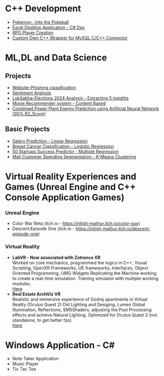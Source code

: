 # C++ Development
- [Pokemon : Into the Pokeball](https://github.com/mathur-nitish/Pokemon-Into-the-Pokeball)
- [Excel Desktop Application - C# Dev](https://github.com/mathur-nitish/Excel-DesktopApplication)
- [RPG Player Creation](https://github.com/mathur-nitish/Projects/tree/main/Games/RPG%20Player%20Creation)
- [Custom Own C++ Wrapper for MySQL C/C++ Connector](https://github.com/mathur-nitish/Wrapper-for-MySQL---Structured-Query-Language)<br>
# ML,DL and Data Science

## Projects
- [Website-Phishing classification](https://github.com/mathur-nitish/Website-Phishing-Classification/tree/main)<br>
- [Sentiment Analysis](https://github.com/mathur-nitish/Sentiment-Analysis)
- [LokSabha-Elections 2024 Analysis - Extracting 5 insights](https://github.com/mathur-nitish/LokSabha-Elections-2024-Analysis)
- [Movie Recommender system - Content Based](https://github.com/mathur-nitish/Projects/blob/main/Machine%20Learning/Movie_Recommender_System.ipynb)
- [Combined Power Plant Energy Prediction using Artificial Neural Network [90% R2_Score]](https://github.com/mathur-nitish/Combined-Power-Plant-Energy-Prediction-ANN-)
  
## Basic Projects
- [Salary Prediction - Linear Regression](https://github.com/mathur-nitish/Projects/blob/main/Machine%20Learning/Salary%20Prediction.ipynb)<br>
- [Breast Cancer Classification - Logistic Regression](https://github.com/mathur-nitish/Projects/blob/main/Machine%20Learning/BreastCancerClassification.ipynb)<br>
- [50 Startups Success Predictor - Multiple Regression](https://github.com/mathur-nitish/Projects/blob/main/Machine%20Learning/50Startups_MultipleReg.ipynb)<br>
- [Mall Customer Spending Segmentation - K-Means Clustering](https://github.com/mathur-nitish/Projects/blob/main/Machine%20Learning/KNN_Clustering.ipynb)

# Virtual Reality Experiences and Games (Unreal Engine and C++ Console Application Games)
### Unreal Engine

- Color War Beta (itch.io - https://nitish-mathur.itch.io/color-war)
- Descent:Episode One (itch.io - https://nitish-mathur.itch.io/descent-episode-one)

### Virtual Reality
* **LabVR -  Now associated with Zetrance XR** <br>
Worked on core mechanics, programmed the logics in C++, Viusal Scripting, OpenXR Frameworks, UE frameworks, Interfaces, Object Oriented Programming, UMG Widgets
Replicating the Machine working to create a real-time simulation. Training simulator with multiple working modules. <br>
[Here](https://www.linkedin.com/posts/mathur-nitish_ev-batterytech-innovation-activity-7136608419909648385-4_44?utm_source=share&utm_medium=member_desktop)
* **Real Estate ArchViz VR** <br>
Realistic and immersive experience of Godrej apartments in Virtual Reality (Oculus Quest 2)
Did Lighting and Desiging, Lumen Global Illumination, Reflections, SM5Shaders, adjusting the Post Processing effects and achieve Natural Lighting.
Optimized for Oculus Quest 2 (not standalone, to get better fps) <br>
[Here](https://www.linkedin.com/posts/mathur-nitish_godrejproperties-unrealengine5-virtualrealityexperience-activity-7100340100076630017-vmlo?utm_source=share&utm_medium=member_desktop)


# Windows Application - C#
- Note Taker Application
- Music Player
- Tic Tac Toe
